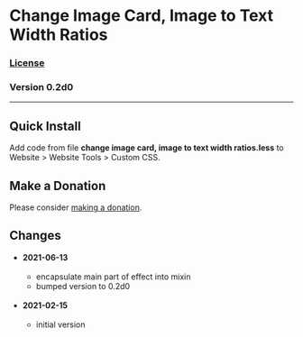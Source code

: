 # Change Image Card, Image to Text Width Ratios

### [License][99]

### Version 0.2d0

---

## Quick Install

Add code from file **change image card, image to text width ratios.less** to
Website > Website Tools > Custom CSS.

## Make a Donation

Please consider [making a donation](https://github.com/tomsWebConsulting/twcsl#make-a-donation).

## Changes

* **2021-06-13**
<br><br>
  * encapsulate main part of effect into mixin
  * bumped version to 0.2d0
  <br><br>
* **2021-02-15**
<br><br>
  * initial version

[99]: https://github.com/tomsWebConsulting/twcsl/blob/main/LICENSE.txt#L1
